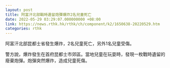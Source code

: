 ```yaml
---
layout: post
title: 阿富汗北部戰時遺留炮彈爆炸2名兒童死亡
date: 2022-05-29 03:29:07.000000000 +08:00
link: https://news.rthk.hk/rthk/ch/component/k2/1650638-20220529.htm
categories: rthk
---
```


阿富汗北部昆都士省發生爆炸，2名兒童死亡，另外1名兒童受傷。

警方說，爆炸發生在首府昆都士市郊區。當地兒童在玩耍時，發現一枚戰時遺留的廢棄炮彈。炮彈突然爆炸，造成兒童死傷。
